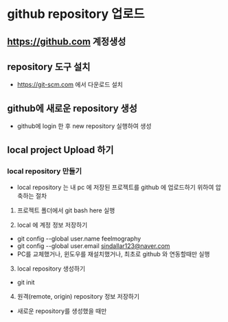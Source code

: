 # github repository 업로드

## https://github.com 계정생성
## repository 도구 설치
* https://git-scm.com 에서 다운로드 설치

## github에 새로운 repository 생성
* github에 login 한 후 new repository 실행하여 생성

## local project Upload 하기
### local repository 만들기
* local repository 는 내 pc 에 저장된 프로젝트를 github 에 업로드하기 위하여 압축하는 절차
1. 프로젝트 폴더에서 git bash here 실행

2. local 에 계정 정보 저장하기
* git config --global user.name
feelmography
* git config --global user.email sindallar123@naver.com
* PC를 교체했거나, 윈도우를 재설치했거나, 최초로 github 와 연동할때만 실행

3. local repository 생성하기
* git init

4. 원격(remote, origin) repository 정보 저장하기
* 새로운 repository를 생성했을 때만
